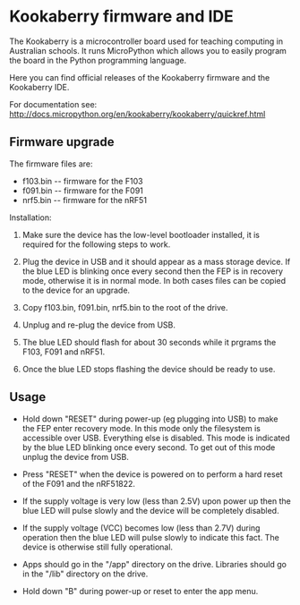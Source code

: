 Kookaberry firmware and IDE
===========================

The Kookaberry is a microcontroller board used for teaching computing in
Australian schools.  It runs MicroPython which allows you to easily program
the board in the Python programming language.

Here you can find official releases of the Kookaberry firmware and the
Kookaberry IDE.

For documentation see: <http://docs.micropython.org/en/kookaberry/kookaberry/quickref.html>

Firmware upgrade
----------------

The firmware files are:
- f103.bin -- firmware for the F103
- f091.bin -- firmware for the F091
- nrf5.bin -- firmware for the nRF51

Installation:

1) Make sure the device has the low-level bootloader installed, it is required for
   the following steps to work.

2) Plug the device in USB and it should appear as a mass storage device.
   If the blue LED is blinking once every second then the FEP is in recovery
   mode, otherwise it is in normal mode.  In both cases files can be copied to
   the device for an upgrade.

3) Copy f103.bin, f091.bin, nrf5.bin to the root of the drive.

4) Unplug and re-plug the device from USB.

5) The blue LED should flash for about 30 seconds while it prgrams the F103,
   F091 and nRF51.

6) Once the blue LED stops flashing the device should be ready to use.

Usage
-----

- Hold down "RESET" during power-up (eg plugging into USB) to make the FEP enter
  recovery mode.  In this mode only the filesystem is accessible over USB.
  Everything else is disabled.  This mode is indicated by the blue LED blinking
  once every second.  To get out of this mode unplug the device from USB.

- Press "RESET" when the device is powered on to perform a hard reset of the F091
  and the nRF51822.

- If the supply voltage is very low (less than 2.5V) upon power up then the blue
  LED will pulse slowly and the device will be completely disabled.

- If the supply voltage (VCC) becomes low (less than 2.7V) during operation then
  the blue LED will pulse slowly to indicate this fact.  The device is otherwise
  still fully operational.

- Apps should go in the "/app" directory on the drive.  Libraries should go in the
  "/lib" directory on the drive.

- Hold down "B" during power-up or reset to enter the app menu.
